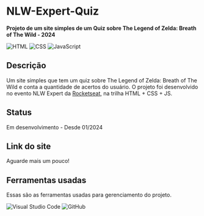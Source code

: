 # NLW-Expert-Quiz

**Projeto de um site simples de um Quiz sobre The Legend of Zelda: Breath of The Wild - 2024**

![HTML](https://img.shields.io/badge/HTML-E34F26?style=for-the-badge&logo=html5&logoColor=white)
![CSS](https://img.shields.io/badge/CSS-1572B6?style=for-the-badge&logo=css3&logoColor=white)
![JavaScript](https://img.shields.io/badge/JavaScript-323330?style=for-the-badge&logo=javascript&logoColor=F7DF1E)

## Descrição
Um site simples que tem um quiz sobre The Legend of Zelda: Breath of The Wild e conta a quantidade de acertos do usuário.
O projeto foi desenvolvido no evento NLW Expert da [Rocketseat](https://www.rocketseat.com.br), na trilha HTML + CSS + JS.

## Status
Em desenvolvimento - Desde 01/2024

## Link do site
Aguarde mais um pouco!

## Ferramentas usadas
Essas são as ferramentas usadas para gerenciamento do projeto.

![Visual Studio Code](https://img.shields.io/badge/Visual%20Studio%20Code-0078d7.svg?style=for-the-badge&logo=visual-studio-code&logoColor=white)
![GitHub](https://img.shields.io/badge/github-%23121011.svg?style=for-the-badge&logo=github&logoColor=white)